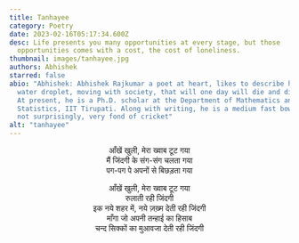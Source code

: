```yaml
---
title: Tanhayee
category: Poetry
date: 2023-02-16T05:17:34.600Z
desc: Life presents you many opportunities at every stage, but those
  opportunities comes with a cost, the cost of loneliness.
thumbnail: images/tanhayee.jpg
authors: Abhishek
starred: false
abio: "Abhishek: Abhishek Rajkumar a poet at heart, likes to describe himself as mere a
  water droplet, moving with society, that will one day will die and disappear.
  At present, he is a Ph.D. scholar at the Department of Mathematics and
  Statistics, IIT Tirupati. Along with writing, he is a medium fast bowler, and
  not surprisingly, very fond of cricket"
alt: "tanhayee"
---
```

<p style="text-align: center;align:center;">
आँखें खुली, मेरा ख्वाब टूट गया <br>
मैं जिंदगी के संग-संग चलता गया <br>
पग-पग पे अपनों से बिछड़ता गया <br>
</p>

<p style="text-align: center;align:center;">
आँखें खुली, मेरा ख्वाब टूट गया <br>
रुलाती रही जिंदगी <br>
इक नये शहर में, नये ज़ख़्म देती रही जिंदगी <br>
माँगा जो अपनी तन्हाई का हिसाब <br>
चन्द सिक्कों का मुआवजा देती रही जिंदगी <br>
</p>